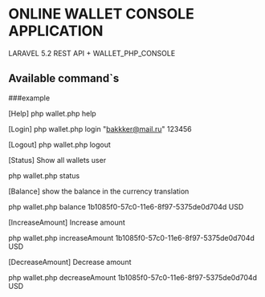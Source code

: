 # ONLINE WALLET CONSOLE APPLICATION

LARAVEL 5.2 REST API + WALLET_PHP_CONSOLE

## Available command`s

###example

[Help]
php wallet.php help

[Login]
php wallet.php login "bakkker@mail.ru" 123456

[Logout]
php wallet.php logout

[Status]
Show all wallets user

php wallet.php status

[Balance]
show the balance in the currency translation

php wallet.php balance 1b1085f0-57c0-11e6-8f97-5375de0d704d USD

[IncreaseAmount]
Increase amount

php wallet.php increaseAmount 1b1085f0-57c0-11e6-8f97-5375de0d704d USD

[DecreaseAmount]
Decrease amount

php wallet.php decreaseAmount 1b1085f0-57c0-11e6-8f97-5375de0d704d USD

